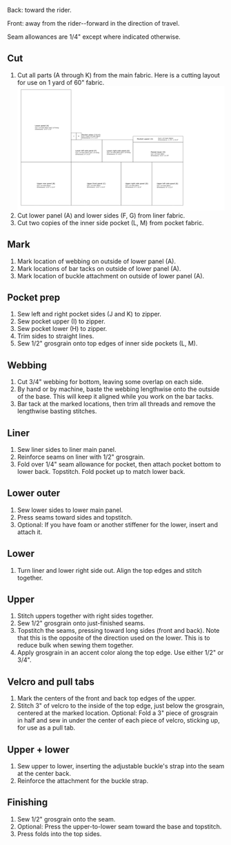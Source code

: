 Back: toward the rider.

Front: away from the rider--forward in the direction of travel.

Seam allowances are 1/4" except where indicated otherwise.

## Cut

1. Cut all parts (A through K) from the main fabric. Here is a cutting layout for use on 1 yard of 60" fabric.
![Cutting layout](images/pink_overview.png)
1. Cut lower panel (A) and lower sides (F, G) from liner fabric.
1. Cut two copies of the inner side pocket (L, M) from pocket fabric.

## Mark

1. Mark location of webbing on outside of lower panel (A).
1. Mark locations of bar tacks on outside of lower panel (A).
1. Mark location of buckle attachment on outside of lower panel (A).

## Pocket prep

1. Sew left and right pocket sides (J and K) to zipper.
1. Sew pocket upper (I) to zipper.
1. Sew pocket lower (H) to zipper.
1. Trim sides to straight lines.
1. Sew 1/2" grosgrain onto top edges of inner side pockets (L, M).

## Webbing

1. Cut 3/4" webbing for bottom, leaving some overlap on each side.
1. By hand or by machine, baste the webbing lengthwise onto the outside of the base. This will keep it aligned while you work on the bar tacks.
1. Bar tack at the marked locations, then trim all threads and remove the lengthwise basting stitches.

## Liner

1. Sew liner sides to liner main panel.
1. Reinforce seams on  liner with 1/2" grosgrain.
1. Fold over 1/4" seam allowance for pocket, then attach pocket bottom to lower back. Topstitch. Fold pocket up to match lower back.

## Lower outer
1. Sew lower sides to lower main panel.
1. Press seams toward sides and topstitch.
1. Optional: If you have foam or another stiffener for the lower, insert and attach it.

## Lower
1. Turn liner and lower right side out. Align the top edges and stitch together.

## Upper

1. Stitch uppers together with right sides together.
1. Sew 1/2" grosgrain onto just-finished seams.
1. Topstitch the seams, pressing toward long sides (front and back). Note that this is the opposite of the direction used on the lower. This is to reduce bulk when sewing them together.
1. Apply grosgrain in an accent color along the top edge. Use either 1/2" or 3/4".

## Velcro and pull tabs

1. Mark the centers of the front and back top edges of the upper.
1. Stitch 3" of velcro to the inside of the top edge, just below the grosgrain, centered at the marked location. Optional: Fold a 3" piece of grosgrain in half and sew in under the center of each piece of velcro, sticking up, for use as a pull tab.

## Upper + lower
1. Sew upper to lower, inserting the adjustable buckle's strap into the seam at the center back.
1. Reinforce the attachment for the buckle strap.

## Finishing

1. Sew 1/2" grosgrain onto the seam.
1. Optional: Press the upper-to-lower seam toward the base and topstitch.
1. Press folds into the top sides.
